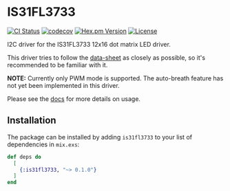 # IS31FL3733

[![CI Status](https://github.com/ElixirSeattle/IS31FL3733/workflows/CI/badge.svg)](https://github.com/ElixirSeattle/IS31FL3733/actions)
[![codecov](https://codecov.io/gh/ElixirSeattle/IS31FL3733/branch/master/graph/badge.svg)](https://codecov.io/gh/ElixirSeattle/IS31FL3733)
[![Hex.pm Version](https://img.shields.io/hexpm/v/is31fl3733.svg?style=flat)](https://hex.pm/packages/is31fl3733)
[![License](https://img.shields.io/hexpm/l/is31fl3733.svg)](LICENSE.md)

I2C driver for the IS31FL3733 12x16 dot matrix LED driver.

This driver tries to follow the
[data-sheet](http://www.issi.com/WW/pdf/IS31FL3733.pdf) as closely as possible,
so it's recommended to be familiar with it.

**NOTE:** Currently only PWM mode is supported. The auto-breath feature has not
yet been implemented in this driver.

Please see the [docs](https://hexdocs.pm/is31fl3733) for more details on usage.

## Installation

The package can be installed by adding `is31fl3733` to your list of dependencies
in `mix.exs`:

```elixir
def deps do
  [
    {:is31fl3733, "~> 0.1.0"}
  ]
end
```
